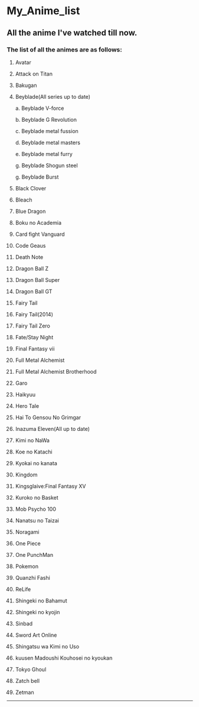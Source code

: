 # My_Anime_list

## All the anime I've watched till now.

### The list of all the animes are as follows:

1.	Avatar

2.	Attack on Titan

3.	Bakugan

4.	Beyblade(All series up to date)

    a. Beyblade V-force
    
    b. Beyblade G Revolution
    
    c. Beyblade metal fussion
    
    d. Beyblade metal masters
    
    e. Beyblade metal furry
    
    g. Beyblade Shogun steel
    
    g. Beyblade Burst

5.	Black Clover

6.	Bleach

7.	Blue Dragon

8.	Boku no Academia

9.	Card fight Vanguard

10.	Code Geaus

11.	Death Note

12.	Dragon Ball Z

13.	Dragon Ball Super

14.	Dragon Ball GT

15.	Fairy Tail

16.	Fairy Tail(2014)

17.	Fairy Tail Zero

18.	Fate/Stay Night

19.	Final Fantasy vii

20.	Full Metal Alchemist

21.	Full Metal Alchemist Brotherhood

22.	Garo

23.	Haikyuu

24.	Hero Tale

25.	Hai To Gensou No Grimgar

26.	Inazuma Eleven(All up to date)

27.	Kimi no NaWa

28.	Koe no Katachi

29.	Kyokai no kanata

30. Kingdom

31. Kingsglaive:Final Fantasy XV

32. Kuroko no Basket

33. Mob Psycho 100

34. Nanatsu no Taizai

35. Noragami

36. One Piece

37. One PunchMan

38. Pokemon

39. Quanzhi Fashi

40. ReLife

41. Shingeki no Bahamut

42. Shingeki no kyojin

43. Sinbad

44. Sword Art Online

45. Shingatsu wa Kimi no Uso

46. kuusen Madoushi Kouhosei no kyoukan

47. Tokyo Ghoul

48. Zatch bell

49. Zetman

***

